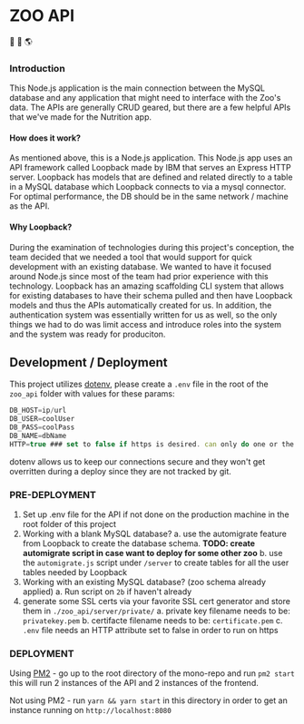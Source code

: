 # ZOO API

🐛 📖 🌎

### Introduction

This Node.js application is the main connection between the MySQL database and any application that might need to interface with the Zoo's data. The APIs are generally CRUD geared, but there are a few helpful APIs that we've made for the Nutrition app.

#### How does it work?

As mentioned above, this is a Node.js application. This Node.js app uses an API framework called Loopback made by IBM that serves an Express HTTP server. Loopback has models that are defined and related directly to a table in a MySQL database which Loopback connects to via a mysql connector. For optimal performance, the DB should be in the same network / machine as the API.

#### Why Loopback?

During the examination of technologies during this project's conception, the team decided that we needed a tool that would support for quick development with an existing database. We wanted to have it focused around Node.js since most of the team had prior experience with this technology. Loopback has an amazing scaffolding CLI system that allows for existing databases to have their schema pulled and then have Loopback models and thus the APIs automatically created for us. In addition, the authentication system was essentially written for us as well, so the only things we had to do was limit access and introduce roles into the system and the system was ready for produciton.

## Development / Deployment

This project utilizes [dotenv](https://www.npmjs.com/package/dotenv), please create a `.env` file in the root of the `zoo_api` folder with values for these params:

```js
DB_HOST=ip/url
DB_USER=coolUser
DB_PASS=coolPass
DB_NAME=dbName
HTTP=true ### set to false if https is desired. can only do one or the other
```

dotenv allows us to keep our connections secure and they won't get overritten during a deploy since they are not tracked by git.

### PRE-DEPLOYMENT

1. Set up .env file for the API if not done on the production machine in the root folder of this project
2. Working with a blank MySQL database?
   a. use the automigrate feature from Loopback to create the database schema. **TODO: create automigrate script in case want to deploy for some other zoo**
   b. use the `automigrate.js` script under `/server` to create tables for all the user tables needed by Loopback
3. Working with an existing MySQL database? (zoo schema already applied)
   a. Run script on `2b` if haven't already
4. generate some SSL certs via your favorite SSL cert generator and store them in `./zoo_api/server/private/`
   a. private key filename needs to be: `privatekey.pem`
   b. certifacte filename needs to be: `certificate.pem`
   c. `.env` file needs an HTTP attribute set to false in order to run on https

### DEPLOYMENT

Using [PM2](https://www.npmjs.com/package/pm2) - go up to the root directory of the mono-repo and run `pm2 start` this will run 2 instances of the API and 2 instances of the frontend.

Not using PM2 - run `yarn && yarn start` in this directory in order to get an instance running on `http://localhost:8080`

